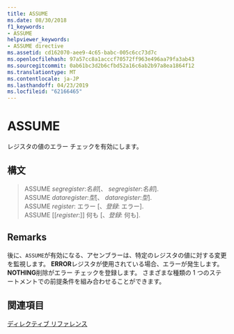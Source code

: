 ```yaml
---
title: ASSUME
ms.date: 08/30/2018
f1_keywords:
- ASSUME
helpviewer_keywords:
- ASSUME directive
ms.assetid: cd162070-aee9-4c65-babc-005c6cc73d7c
ms.openlocfilehash: 97a57cc8a1acccf70572ff963e496aa79fa3ab43
ms.sourcegitcommit: 0ab61bc3d2b6cfbd52a16c6ab2b97a8ea1864f12
ms.translationtype: MT
ms.contentlocale: ja-JP
ms.lasthandoff: 04/23/2019
ms.locfileid: "62166465"
---
```

# <a name="assume"></a>ASSUME

レジスタの値のエラー チェックを有効にします。

## <a name="syntax"></a>構文

> ASSUME *segregister*:*名前*[、 *segregister*:*名前*].<br/>
> ASSUME *dataregister*:*型*[、 *dataregister*:*型*].<br/>
> ASSUME *register*: エラー [、*登録*: エラー].<br/>
> ASSUME [[*register*:]] 何も [、*登録*: 何も].

## <a name="remarks"></a>Remarks

後に、`ASSUME`が有効になる、アセンブラーは、特定のレジスタの値に対する変更を監視します。 **ERROR**レジスタが使用されている場合、エラーが発生します。 **NOTHING**削除がエラー チェックを登録します。 さまざまな種類の 1 つのステートメントでの前提条件を組み合わせることができます。

## <a name="see-also"></a>関連項目

[ディレクティブ リファレンス](../../assembler/masm/directives-reference.md)<br/>